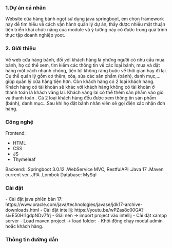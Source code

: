 <H3>1.Dự án cá nhân</H3>
Website cửa hàng bánh ngọt sử dụng java springboot, em chọn framework này để tìm hiểu về cách vận hành quản lý dự án, thấy được nhiều mặt thuận tiện triển khai chức năng của module và ý tưởng này có được trong quá trình thực tập doanh nghiệp yoot.

<H3>2. Giới thiệu</H3>
Về web cửa hàng bánh, đối với khách hàng là những người có nhu cầu mua bánh, họ có thể xem, tìm kiếm các thông tin về các loại bánh, mua và đặt hàng một cách nhanh chóng, tiện lợi không ràng buộc về thời gian hay đi lại.
Cụ thể quản lý gồm có thêm, xóa, sửa các sản phẩm (bánh), danh mục,… giúp quản lý cửa hàng tiện hơn. 
Còn khách hàng có 2 loại khách hàng. Khách hàng có tài khoản sẽ khác với khách hàng không có tài khoản ở thanh toán là khách vãng lai. Khách vãng lai có thể thêm sản phẩm vào giỏ và thanh toán . Cả 2 loại khách hàng đều được xem thông tin sản phẩm (bánh), danh mục…Sau khi họ đặt bánh nhân viên sẽ gọi điện xác nhận đơn hàng.

<H3>Công nghệ</H3>
Frontend: 
<ul>
  <li>HTML</li>
  <li>CSS</li>
  <li>JS</li>
  <li>Thymeleaf</li>
</ul>

Backend: 
  .Springboot 3.0.12
  .WebService MVC, RestfulAPI
  .Java 17
  .Maven current ver
  .JPA
  .Lombok
Database: MySql
<H3>Cài đặt</H3>
-	Cài đặt java phiên bản 17: https://www.oracle.com/java/technologies/javase/jdk17-archive-downloads.html
-	Cài đặt intellij: https://youtu.be/wPZas8c00GA?si=E50HI1gdpNDv7frj
-	Giải nén -> import project vào intellij
-	Cài đặt xampp server
-	Load maven project -> load folder:
- Khởi động chạy modul admin hoặc khách hàng.
<H3>Thông tin đường dẫn</H3>

